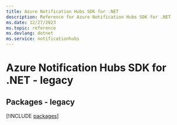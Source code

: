 ```yaml
---
title: Azure Notification Hubs SDK for .NET
description: Reference for Azure Notification Hubs SDK for .NET
ms.date: 12/27/2023
ms.topic: reference
ms.devlang: dotnet
ms.service: notificationhubs
---
```

# Azure Notification Hubs SDK for .NET - legacy
## Packages - legacy
[!INCLUDE [packages](notification-hubs-index.md)]